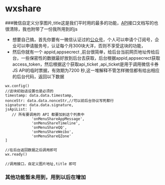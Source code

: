 # wxshare
###微信自定义分享图片,title这是我们平时用的最多的功能，[API](https://mp.weixin.qq.com/wiki/7/aaa137b55fb2e0456bf8dd9148dd613f.html)接口文档写的也很清除，我也附带了一份我所用到的js

* 想要自己搞，首先你要有一微信认证过的[公众号](https://mp.weixin.qq.com/)，个人可以申请个订阅号，企业可以申请服务号，认证每个月300块大洋，否则不享受这块的功能，
* 然后你就有一个 appid,appsecrect ,前台很简单，给后台当前网页地址传给后台，一些保密性的数据最好放到后台去获取，后台根据appid,appsecrect获取access_token，然后根据这个获取api_ticket ,api_ticket是用于调用微信卡券JS API的临时票据，有效期为7200 秒,这一堆解释不管怎样微信都有给出相应的后台代码，返回以下数据

```
wx.config()
//这块初始话设置也是必须的
timestamp: data.data.timestamp,
nonceStr: data.data.nonceStr,//可以前后台协议写死都行
signature: data.data.signature,
jsApiList: [
   // 所有要调用的 API 都要加到这个列表中
            'onMenuShareAppMessage',
            'onMenuShareTimeline',
            'onMenuShareQQ',
            'onMenuShareWeibo',
            'onMenuShareQZone'
]

//在后台返回数据之后调用即可
wx.ready()

//调用接口，自定义图片地址,title 即可
```
### 其他功能暂未用到，用到以后在增加